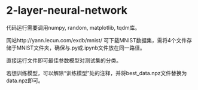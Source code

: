 # 2-layer-neural-network

代码运行需要调用numpy, random, matplotlib, tqdm库。

网站http://yann.lecun.com/exdb/mnist/ 可下载MNIST数据集，需将4个文件存储于MNIST文件夹，确保与.py或.ipynb文件放在同一路径。

直接运行文件即可最佳参数模型对测试集的分类。

若想训练模型，可以解除“训练模型”处的注释，并将best_data.npz文件替换为data.npz即可。
